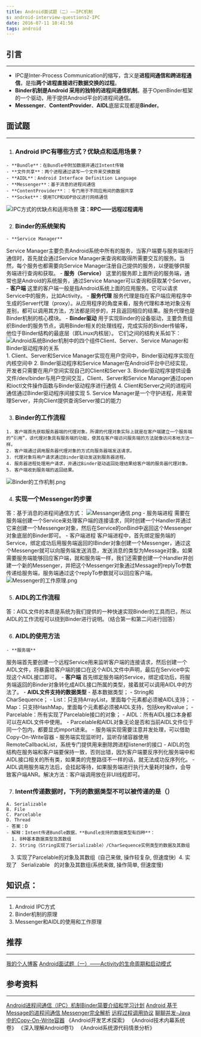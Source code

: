 ```yaml
---
title: Android面试题（二）——IPC机制
s: android-interview-questions2-IPC
date: 2016-07-11 10:41:56
tags: android
---
```

## 引言
***
  - IPC是Inter-Process Communication的缩写，含义是**进程间通信和跨进程通信**，是指**两个进程直接进行数据交换的过程**。 
  - **Binder机制是Android 采用的独特的进程间通信机制**。基于OpenBinder框架的一个驱动，用于提供Android平台的进程间通信。
  - **Messenger**、**ContentProvider**、**AIDL**底层实现都是**Binder**。
<!--more-->

## 面试题
***
  1. ### Android IPC有哪些方式？优缺点和适用场景？
    - **Bundle**：在Bundle中附加数据并通过Intent传输
    - **文件共享**：两个进程通过读写一个文件来交换数据
    - **AIDL**：Android Interface Definition Language
    - **Messenger**：基于消息的进程间通信
    - **ContentProvider**：：专门用于不同应用间的数据共享
    - **Socket**：使用TCP和UDP协议进行网络通信
![IPC方式的优缺点和适用场景](http://upload-images.jianshu.io/upload_images/1944615-90ad5871e7034239.png?imageMogr2/auto-orient/strip%7CimageView2/2/w/1240)
**注：RPC——远程过程调用**

  2. ### Binder的系统架构
    - **Service Manager**
Service Manager主要负责Android系统中所有的服务，当客户端要与服务端进行通信时，首先就会通过Service Manager来查询和取得所需要交互的服务。当然，每个服务也都需要向Service Manager注册自己提供的服务，以便能够供服务端进行查询和获取。
    - **服务（Service）**
这里的服务即上面所说的服务端，通常也是Android的系统服务，通过Service Manager可以查询和获取某个Server。
    - **客户端**
这里的客户端一般是指Android系统上面的应用服务。它可以请求Service中的服务，比如Activity。
    - **服务代理**
服务代理是指在客户端应用程序中生成的Server代理（proxy）。从应用程序的角度来看，服务代理和本地对象没有差别，都可以调用其方法，方法都是同步的，并且返回相应的结果。服务代理也是Binder机制的核心模块。
    - **Binder驱动**
用于实现Binder的设备驱动，主要负责组织Binder的服务节点，调用Binder相关的处理线程，完成实际的Binder传输等，他位于Binder结构的最底层（即Linux内核层）。
它们之间的结构关系如下：
![Android系统Binder机制中的四个组件Client、Server、Service Manager和Binder驱动程序的关系](http://upload-images.jianshu.io/upload_images/1944615-0a546c6de18e3afc.gif?imageMogr2/auto-orient/strip%7CimageView2/2/w/1240)
      1. Client、Server和Service Manager实现在用户空间中，Binder驱动程序实现在内核空间中
      2. Binder驱动程序和Service Manager在Android平台中已经实现，开发者只需要在用户空间实现自己的Client和Server
      3. Binder驱动程序提供设备文件/dev/binder与用户空间交互，Client、Server和Service Manager通过open和ioctl文件操作函数与Binder驱动程序进行通信
      4. Client和Server之间的进程间通信通过Binder驱动程序间接实现
      5. Service Manager是一个守护进程，用来管理Server，并向Client提供查询Server接口的能力

  3. ### Binder的工作流程
    1. 客户端首先获取服务器端的代理对象。所谓的代理对象实际上就是在客户端建立一个服务端的“引用”，该代理对象具有服务端的功能，使其在客户端访问服务端的方法就像访问本地方法一样。
    2. 客户端通过调用服务器代理对象的方式向服务器端发送请求。
    3. 代理对象将用户请求通过Binder驱动发送到服务器进程。
    4. 服务器进程处理用户请求，并通过Binder驱动返回处理结果给客户端的服务器代理对象。
    5. 客户端收到服务端的返回结果。 
![Binder的工作机制.png](http://upload-images.jianshu.io/upload_images/1944615-3c92d9d160957e78.png?imageMogr2/auto-orient/strip%7CimageView2/2/w/1240)

  4. ### 实现一个Messenger的步骤
答：基于消息的进程间通信方式：
![Messanger通信.png](http://upload-images.jianshu.io/upload_images/1944615-ec958fb44965258d.png?imageMogr2/auto-orient/strip%7CimageView2/2/w/1240)
    - 服务端进程
需要在服务端创建一个Service来处理客户端的连接请求，同时创建一个Handler并通过它来创建一个Messenger对象，然后在Service的onBind中返回这个Messenger对象底层的Binder即可。
    - 客户端进程
客户端进程中，首先绑定服务端的Service，绑定成功后用服务端返回的IBinder对象创建一个Messenger，通过这个Messenger就可以向服务端发送消息，发送消息的类型为Message对象。如果需要服务端能够回应客户端，就和服务端一样，我们还需要创建一个Handler并创建一个新的Messenger，并把这个Messenger对象通过Message的replyTo参数传递给服务端，服务端通过这个replyTo参数就可以回应客户端。
![Messenger的工作原理.png](http://upload-images.jianshu.io/upload_images/1944615-7b6a97fd0049a437.png?imageMogr2/auto-orient/strip%7CimageView2/2/w/1240)

  5. ### AIDL的工作流程
答：AIDL文件的本质是系统为我们提供的一种快速实现Binder的工具而已，所以AIDL的工作流程可以绕到Binder进行说明。（结合第一和第二问进行回答）

  6. ### AIDL的使用方法
    - **服务端**
服务端首先要创建一个远程Service用来监听客户端的连接请求，然后创建一个AIDL文件，将暴露给客户端的接口在这个AIDL文件中声明，最后在Service中实现这个AIDL接口即可。
    - **客户端**
首先绑定服务端的Service，绑定成功后，将服务端返回的Binder对象转化成AIDL接口所属的类型，接着就可以调用AIDL中的方法了。
    - **AIDL文件支持的数据类型**
      - 基本数据类型；
      - String和CharSequence；
      - List：只支持ArrayList，里面每个元素都必须被AIDL支持；
      - Map：只支持HashMap，里面每个元素都必须被AIDL支持，包括key和value；
      - Parcelable：所有实现了Parcelable接口的对象；
      - AIDL：所有AIDL接口本身都可以在AIDL文件中使用。
    - Parcelable和AIDL对象无论是否和当前AIDL文件位于同一个包内，都要显式import进来。
    - 服务端实现需要注意并发处理，可以借助Copy-On-Write容器
    - 服务端实现监听时，监听存储容器使用RemoteCallbackList，系统专门提供用来删除跨进程listener的接口
    - AIDL的包结构在服务端和客户端要保持一致，否则出错，因为客户端要反序列化服务端中和AIDL接口相关的所有类，如果类的完整路径不一样的话，就无法成功反序列化。
    - AIDL调用服务端方法后，会挂起等待，如果服务端进行执行大量耗时操作，会导致客户端ANR。解决方法：客户端调用放在非UI线程即可。

  7. ### Intent传递数据时，下列的数据类型不可以被传递的是（）
    A. Serializable
    B. File
    C. Parcelable
    D. Thread
    - 答案：D
    - 解释：Intent传递Bundle数据，**Bundle支持的数据类型有四种**：
      1. 8种基本数据类型及其数组
      2. String（String实现了Serializable）/CharSequence实例类型的数据及其数组
      3. 实现了Parcelable的对象及其数组  (自己来做, 操作较复杂, 但速度快)
      4. 实现了   Serializable   的对象及其数组(系统来做, 操作简单, 但速度慢) 

## 知识点：
***
1. Android IPC方式
2. Binder机制的原理
3. Messenger和AIDL的使用和工作原理

## 推荐
***
[我的个人博客](yoxin.github.io)
[Android面试题（一）——Activity的生命周期和启动模式
](http://www.jianshu.com/p/e279b3137157)

## 参考资料
***

[Android进程间通信（IPC）机制Binder简要介绍和学习计划](http://blog.csdn.net/luoshengyang/article/details/6618363)
[Android 基于Message的进程间通信 Messenger完全解析](http://blog.csdn.net/lmj623565791/article/details/47017485)
[远程过程调用协议](http://baike.baidu.com/link?url=PriROtglDLDAnwUlFMN2i80-FPB_k-4PCHO-dEZCYUaI7bmyFCEgQ_IRKuPA5gUN0zrjJYPcwtYyK6iG29wFpwPWPRg3WvBKZloj_CQlApy)
[聊聊并发-Java中的Copy-On-Write容器](http://ifeve.com/java-copy-on-write/)
《Android开发艺术探索》
《Android技术内幕系统卷》
《深入理解Android卷1》
《Android系统源代码情景分析》
